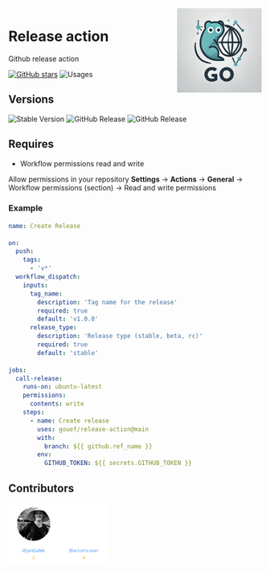<img align=right width="168" src="docs/gouef_logo.png">

# Release action
Github release action

[![GitHub stars](https://img.shields.io/github/stars/gouef/release-action?style=social)](https://github.com/gouef/release-action/stargazers)
![Usages](https://img.shields.io/endpoint?url=https://github-repo-usages.vercel.app/api/getAction.go?repository=gouef/release-action)


## Versions
![Stable Version](https://img.shields.io/github/v/release/gouef/release-action?label=Stable&labelColor=green)
![GitHub Release](https://img.shields.io/github/v/release/gouef/release-action?label=RC&include_prereleases&filter=*rc*&logoSize=diago)
![GitHub Release](https://img.shields.io/github/v/release/gouef/release-action?label=Beta&include_prereleases&filter=*beta*&logoSize=diago)

## Requires

- Workflow permissions read and write

Allow permissions in your repository **Settings** -> **Actions** -> **General** -> Workflow permissions (section) -> Read and write permissions


### Example
```yaml
name: Create Release

on:
  push:
    tags:
      - 'v*'
  workflow_dispatch:
    inputs:
      tag_name:
        description: 'Tag name for the release'
        required: true
        default: 'v1.0.0'
      release_type:
        description: 'Release type (stable, beta, rc)'
        required: true
        default: 'stable'

jobs:
  call-release:
    runs-on: ubuntu-latest
    permissions:
      contents: write
    steps:
      - name: Create release
        uses: gouef/release-action@main
        with:
          branch: ${{ github.ref_name }}
        env:
          GITHUB_TOKEN: ${{ secrets.GITHUB_TOKEN }}
```

## Contributors

<div style="display: flex; flex-wrap: wrap; align-items: center; margin-bottom: 10px;">
<span style="width:100px;">
  <a href="https://github.com/JanGalek"><img src="https://raw.githubusercontent.com/gouef/release-action/refs/heads/contributors-svg/.github/contributors/JanGalek.svg" alt="JanGalek" /></a>
</span>
<span style="width:100px;">
  <a href="https://github.com/actions-user"><img src="https://raw.githubusercontent.com/gouef/release-action/refs/heads/contributors-svg/.github/contributors/actions-user.svg" alt="actions-user" /></a>
</span>
</div>

